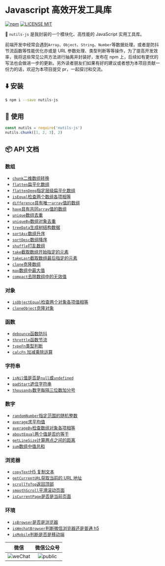 # Javascript 高效开发工具库

[![npm](https://img.shields.io/npm/v/nutils-js.svg)](https://www.npmjs.com/package/nutils-js)
[![LICENSE MIT](https://img.shields.io/npm/l/nutils-js.svg)](https://www.npmjs.com/package/nutils-js)

:rocket: `nutils-js` 是我封装的一个模块化、高性能的 JavaScript 实用工具库。

前端开发中经常会遇到`Array`、`Object`、`String`、`Number`等数据处理，或者是防抖节流函数等性能优化亦或是 URL 参数处理、类型判断等等操作，为了提高开发效率，我将这些常见公共方法进行抽离并封装好，发布在 npm 上，后续如有更优的写法也会做进一步的更新。另外读者朋友们如果有好的建议或者想为本项目贡献一份力的话，欢迎为本项目提交 pr，一起探讨和交流。

## :arrow_down: 安装

```bash
$ npm i --save nutils-js
```

## :beers: 使用

```js
const nutils = require('nutils-js')
nutils.chunk([1, 2, 3], 2)
```

## :package: API 文档

### 数组

-   [`chunk`二维数组转换](###`chunk`二维数组转换)
-   [`flatten`扁平化数组](###`flatten`扁平化数组)
-   [`flattenDeep`指定层级扁平化数组](###`flattenDeep`指定层级扁平化数组)
-   [`isEqual`检查两个数组各项相等](###`isEqual`检查两个数组各项相等)
-   [`difference`具有唯一`array`值的数组](###`difference`具有唯一`array`值的数组)
-   [`have`具有共同`array`值的数组](###`have`具有共同`array`值的数组)
-   [`unique`数组去重](###`unique`数组去重)
-   [`uniqueBy`数组对象去重](###`uniqueBy`数组对象去重)
-   [`treeData`生成树结构数据](###`treeData`生成树结构数据)
-   [`sortAsc`数组升序](###`sortAsc`数组升序)
-   [`sortDesc`数组降序](###`sortDesc`数组降序)
-   [`shuffle`打乱数组](###`shuffle`打乱数组)
-   [`take`截取数组开始指定的元素](###`take`截取数组开始指定的元素)
-   [`takeLast`截取数组最后指定的元素](###`takeLast`截取数组最后指定的元素)
-   [`clone`克隆数组](###`clone`克隆数组)
-   [`max`数组中最大值](###`max`数组中最大值)
-   [`compact`去除数组中的无效值](###`compact`去除数组中的无效值)

### 对象

-   [`isObjectEqual`检查两个对象各项值相等](###`isObjectEqual`检查两个对象各项值相等)
-   [`cloneObject`克隆对象](###`cloneObject`克隆对象)

### 函数

-   [`debounce`函数防抖](###`debounce`函数防抖)
-   [`throttle`函数节流](###`throttle`函数节流)
-   [`typeFn`类型判断](###`typeFn`类型判断)
-   [`calcFn` 加减乘除运算](###`calcFn`加减乘除运算)

### 字符串

-   [`isNil`值是否是`null`或`undefined`](###`isNil`值是否是`null`或`undefined`)
-   [`padStart`遮住字符串](###`padStart`遮住字符串)
-   [`thousands`数字每隔三位数加分号](###`thousands`数字每隔三位数加分号)

### 数字

-   [`randomNumber`指定范围的随机整数](###`randomNumber`指定范围的随机整数)
-   [`average`求平均值](###`average`求平均值)
-   [`averageBy`检查数组对象各项相等](###`averageBy`检查数组对象各项相等)
-   [`aboutEqual`两个值是否约等于](###`aboutEqual`两个值是否约等于)
-   [`getLineSize`计算两点之间的距离](###`getLineSize`计算两点之间的距离)
-   [`sum`数组中值总和](###`sum`数组中值总和)

### 浏览器

-   [`copyText`H5 复制文本](###`copyText`H5复制文本)
-   [`getCurrentURL`获取当前的 URL 地址](###`getCurrentURL`获取当前的URL地址)
-   [`scrollToTop`返回顶部](###`scrollToTop`返回顶部)
-   [`smoothScroll`平滑滚动页面](###`smoothScroll`平滑滚动页面)
-   [`isCurrentPage`是否是当前页面](###`isCurrentPage`是否是当前页面)

### 环境

-   [`isBrowser`是否是浏览器](###`isBrowser`是否是浏览器)
-   [`isWechatBrowser`判断微信浏览器还是普通 h5](###`isWechatBrowser`判断微信浏览器还是普通h5)
-   [`isMobile`判断是否是移动端](###`isMobile`判断是否是移动端)


| 微信  | 微信公众号 |
|:---:|:-----:|
|  ![weChat](https://cdn.jsdelivr.net/gh/qqlcx5/figure-bed@v1.0.0/image/wechat.jpeg)   |  ![public](https://cdn.jsdelivr.net/gh/qqlcx5/figure-bed@v1.0.0/image/public.jpg) |

